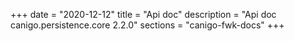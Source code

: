 +++
date        = "2020-12-12"
title       = "Api doc"
description = "Api doc canigo.persistence.core 2.2.0"
sections    = "canigo-fwk-docs"
+++